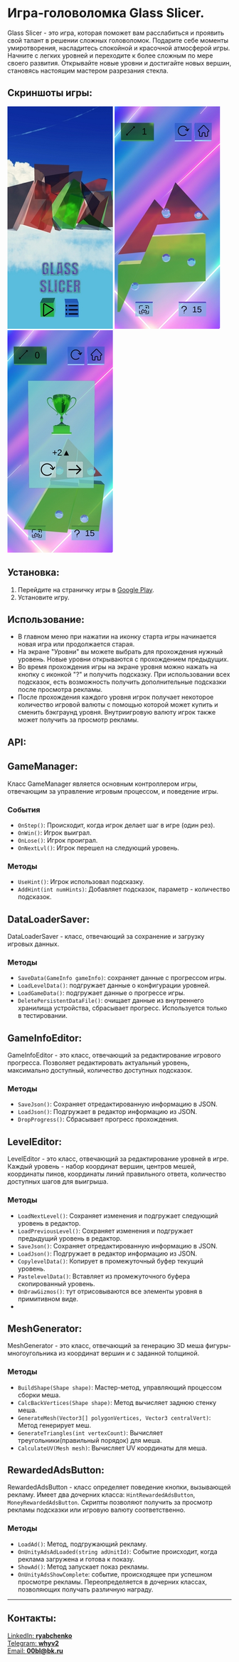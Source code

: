 # Игра-головоломка Glass Slicer.
Glass Slicer - это игра, которая поможет вам расслабиться и проявить свой 
талант в решении сложных головоломок. Подарите себе моменты умиротворения, 
насладитесь спокойной и красочной атмосферой игры. Начните с легких уровней и 
переходите к более сложным по мере своего развития. Открывайте новые уровни и
достигайте новых вершин, становясь настоящим мастером разрезания стекла.



## Скриншоты игры:
![](Screenshots/0.jpg)
![](Screenshots/1.jpg)
![](Screenshots/2.jpg)

## Установка:

1. Перейдите на страничку игры в [Google Play](https://play.google.com/store/apps/details?id=com.Ryabchenko.GlassSlicer).
2. Установите игру.

## Использование:

- В главном меню при нажатии на иконку старта игры начинается новая игра или продолжается старая.
- На экране "Уровни" вы можете выбрать для прохождения нужный уровень. Новые уровни открываются с прохождением предыдущих.
- Во время прохождения игры на экране уровня можно нажать на кнопку с иконкой "?" и получить подсказку. При использовании всех подсказок, есть возможность получить дополнительные подсказки после просмотра рекламы.
- После прохождения каждого уровня игрок получает некоторое количество игровой валюты с помощью которой может купить и сменить бэкграунд уровня. Внутриигровую валюту игрок также может получить за просмотр рекламы.

## API:

## GameManager:

Класс GameManager является основным контроллером игры, отвечающим за 
управление игровым процессом, и поведение игры. 

### События

- `OnStep()`: Происходит, когда игрок делает шаг в игре (один рез).
- `OnWin()`: Игрок выиграл.
- `OnLose()`: Игрок проиграл.
- `OnNextLvl()`: Игрок перешел на следующий уровень.
### Методы

- `UseHint()`: Игрок использовал подсказку.
- `AddHint(int numHints)`: Добавляет подсказок, параметр - количество подсказок.

## DataLoaderSaver:

DataLoaderSaver - класс, отвечающий за сохранение и загрузку игровых данных.

### Методы

- `SaveData(GameInfo gameInfo)`: сохраняет данные с прогрессом игры.
- `LoadLevelData()`: подгружает данные о конфигурации уровней.
- `LoadGameData()`: подгружает данные о прогрессе игры.
- `DeletePersistentDataFile()`: очищает данные из внутреннего хранилища устройства, сбрасывает прогресс. Используется только в тестировании.


## GameInfoEditor:

GameInfoEditor - это класс, отвечающий за редактирование игрового прогресса. Позволяет редактировать
актуальный уровень, максимально доступный, количество доступных подсказок.

### Методы

- `SaveJson()`: Сохраняет отредактированную информацию в JSON.
- `LoadJson()`: Подгружает в редактор информацию из JSON.
- `DropProgress()`: Сбрасывает прогресс прохождения.

## LevelEditor:

LevelEditor - это класс, отвечающий за редактирование уровней в игре. Каждый уровень - набор координат вершин, 
центров мешей, координаты пинов, координаты линий правильного ответа, количество доступных шагов 
для выигрыша.

### Методы

- `LoadNextLevel()`: Сохраняет изменения и подгружает следующий уровень в редактор.
- `LoadPreviousLevel()`: Сохраняет изменения и подгружает предыдущий уровень в редактор.
- `SaveJson()`: Сохраняет отредактированную информацию в JSON.
- `LoadJson()`: Подгружает в редактор информацию из JSON.
- `CopylevelData()`: Копирует в промежуточный буфер текущий уровень.
- `PastelevelData()`: Вставляет из промежуточного буфера скопированный уровень.
- `OnDrawGizmos()`: тут отрисовываются все элементы уровня в примитивном виде.
- 
## MeshGenerator:

MeshGenerator - это класс, отвечающий за генерацию 3D меша фигуры-многоугольника из 
координат вершин и с заданной толщиной.

### Методы

- `BuildShape(Shape shape)`: Мастер-метод, управляющий процессом сборки меша.
- `CalcBackVertices(Shape shape)`: Метод вычисляет заднюю стенку меша.
- `GenerateMesh(Vector3[] polygonVertices, Vector3 centralVert)`: Метод генерирует меш.
- `GenerateTriangles(int vertexCount)`: Вычисляет треугольники(правильный порядок) для меша.
- `CalculateUV(Mesh mesh)`: Вычисляет UV координаты для меша.


## RewardedAdsButton:

RewardedAdsButton - класс определяет поведение кнопки, вызывающей рекламу. Имеет два дочерних класса: `HintRewardedAdsButton`, `MoneyRewardedAdsButton`.
Скрипты позволяют получить за просмотр рекламы подсказки или игровую валюту соответственно.

### Методы

- `LoadAd()`: Метод, подгружающий рекламу.
- `OnUnityAdsAdLoaded(string adUnitId)`: Событие происходит, когда реклама загружена и готова к показу.
- `ShowAd()`: Метод запускает показ рекламы.
- `OnUnityAdsShowComplete`: событие, происходящее при успешном просмотре рекламы. Переопределяется в дочерних
классах, позволяющих получать различную награду.



___
## Контакты:
[LinkedIn: **ryabchenko**](https://www.linkedin.com/in/ryabchenko)  
[Telegram: **whyv2**](https://t.me/whyv2)    
[Email: **00bl@bk.ru**](mailto:00bl@bk.ru)

